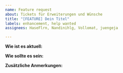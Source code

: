 ```yaml
---
name: Feature request
about: Tickets für Erweiterungen und Wünsche
title: "[FEATURE] Dein Titel"
labels: enhancement, help wanted
assignees: HaseFlrn, Nandinihlg, Vollomat, juengeja

---
```


**Wie ist es aktuell:**

**Wie sollte es sein:**

**Zusätzliche Anmerkungen:**
